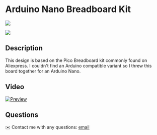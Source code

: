 # Arduino Nano Breadboard Kit

<img src="/images/image.png">

![](/images/demo.gif)

## Description

This design is based on the Pico Breadboard kit commonly found on Aliexpress. I couldn't find an Arduino compatible variant so I threw this board together for an Arduino Nano.

## Video

[![Preview](/images/image.png)](https://www.youtube.com/watch?v=13h_zA0ZCeg)

## Questions
✉️ Contact me with any questions: [email](mailto:support@themodshop.co)<br />